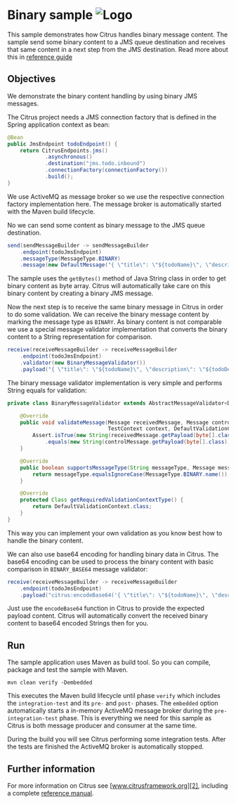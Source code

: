 Binary sample ![Logo][1]
==============

This sample demonstrates how Citrus handles binary message content. The sample send some binary content to a JMS queue destination and receives
that same content in a next step from the JMS destination. Read more about this in [reference guide][4]

Objectives
---------

We demonstrate the binary content handling by using binary JMS messages.

The Citrus project needs a JMS connection factory that is defined in the Spring application context as bean:

```java
@Bean
public JmsEndpoint todoEndpoint() {
    return CitrusEndpoints.jms()
            .asynchronous()
            .destination("jms.todo.inbound")
            .connectionFactory(connectionFactory())
            .build();
}
```
    
We use ActiveMQ as message broker so we use the respective connection factory implementation here. The message broker is automatically
started with the Maven build lifecycle.
    
No we can send some content as binary message to the JMS queue destination.

```java
send(sendMessageBuilder -> sendMessageBuilder
    .endpoint(todoJmsEndpoint)
    .messageType(MessageType.BINARY)
    .message(new DefaultMessage("{ \"title\": \"${todoName}\", \"description\": \"${todoDescription}\", \"done\": ${done}}".getBytes()));
```

The sample uses the `getBytes()` method of Java String class in order to get binary content as byte array. Citrus will automatically
take care on this binary content by creating a binary JMS message.

Now the next step is to receive the same binary message in Citrus in order to do some validation. We can receive the binary message content
by marking the message type as `BINARY`. As binary content is not comparable we use a special message validator implementation that converts the
binary content to a String representation for comparison.

```java
receive(receiveMessageBuilder -> receiveMessageBuilder
    .endpoint(todoJmsEndpoint)
    .validator(new BinaryMessageValidator())
    .payload("{ \"title\": \"${todoName}\", \"description\": \"${todoDescription}\", \"done\": ${done}}");
```
        
The binary message validator implementation is very simple and performs String equals for validation:

```java
private class BinaryMessageValidator extends AbstractMessageValidator<DefaultValidationContext> {

    @Override
    public void validateMessage(Message receivedMessage, Message controlMessage,
                                TestContext context, DefaultValidationContext validationContext) {
        Assert.isTrue(new String(receivedMessage.getPayload(byte[].class))
            .equals(new String(controlMessage.getPayload(byte[].class))), "Binary message validation failed!");
    }

    @Override
    public boolean supportsMessageType(String messageType, Message message) {
        return messageType.equalsIgnoreCase(MessageType.BINARY.name());
    }

    @Override
    protected Class getRequiredValidationContextType() {
        return DefaultValidationContext.class;
    }
}
```

This way you can implement your own validation as you know best how to handle the binary content.

We can also use base64 encoding for handling binary data in Citrus. The base64 encoding can be used to process the binary content
with basic comparison in `BINARY_BASE64` message validator:

```java
receive(receiveMessageBuilder -> receiveMessageBuilder
    .endpoint(todoJmsEndpoint)
    .payload("citrus:encodeBase64('{ \"title\": \"${todoName}\", \"description\": \"${todoDescription}\" }')");
```
        
Just use the `encodeBase64` function in Citrus to provide the expected payload content. Citrus will automatically convert the received 
binary content to base64 encoded Strings then for you. 
        
Run
---------

The sample application uses Maven as build tool. So you can compile, package and test the sample with Maven.

```
mvn clean verify -Dembedded
```
    
This executes the Maven build lifecycle until phase `verify` which includes the `integration-test` and its `pre-` and `post-` phases. The `embedded` option automatically starts a in-memory ActiveMQ message broker during the `pre-integration-test` phase. This is everything we need for this sample as Citrus is both message producer and consumer at the same time.

During the build you will see Citrus performing some integration tests.
After the tests are finished the ActiveMQ broker is automatically stopped.

Further information
---------

For more information on Citrus see [www.citrusframework.org][2], including
a complete [reference manual][3].

 [1]: https://citrusframework.org/img/brand-logo.png "Citrus"
 [2]: https://citrusframework.org
 [3]: https://citrusframework.org/reference/html/
 [4]: https://citrusframework.org/reference/html#binary-message-validation
